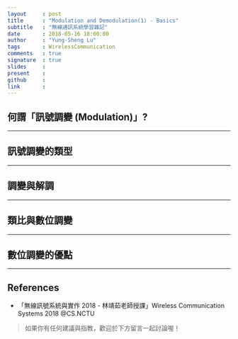```yaml
---
layout     : post
title      : "Modulation and Demodulation(1) - Basics"
subtitle   : "無線通訊系統學習雜記"
date       : 2018-05-16 18:00:00
author     : "Yung-Sheng Lu"
tags       : WirelessCommunication
comments   : true
signature  : true
slides     : 
present    :
github     : 
link       : 
---
```


## 何謂「訊號調變 (Modulation)」?


---
## 訊號調變的類型


---
## 調變與解調 


---
## 類比與數位調變


---
## 數位調變的優點


---
## References

* 「無線訊號系統與實作 2018 - 林靖茹老師授課」Wireless Communication Systems 2018 @CS.NCTU

> 如果你有任何建議與指教，歡迎於下方留言一起討論喔！